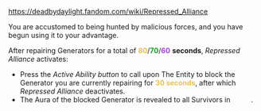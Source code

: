 https://deadbydaylight.fandom.com/wiki/Repressed_Alliance

<p>You are accustomed to being hunted by malicious forces, and you have begun using it to your advantage.
<p>After repairing Generators  for a total of <span class="clr" style="color: #e8c252;"><b>80</b></span>/<span class="clr" style="color: #199b1e;"><b>70</b></span>/<span class="clr" style="color: #ac3ee3;"><b>60</b></span> <b>seconds</b>, <i>Repressed Alliance</i> activates:
</p>
<ul><li>Press the <i>Active Ability button</i> to call upon The Entity  to block the Generator you are currently repairing for <b><span class="clr clr2" style="color: #e8c252 ;">30 seconds</span></b>, after which <i>Repressed Alliance</i> deactivates.</li>
<li>The Aura  of the blocked Generator is revealed to all Survivors in <b><span class="clr clr16" style="color: #ffffff ;">white</span></b>.</li></ul>
</p>